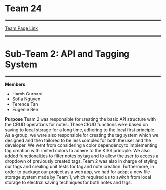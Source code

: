# Team 24

<hr style="border:2px solid gray">

[Team Page Link](https://github.com/cse110-sp24-team24/cse110-sp24-team24/blob/main/admin/team.md)

<hr style="border:2px solid gray">

# Sub-Team 2: API and Tagging System

<hr style="border:2px solid gray">

**Members**

- Harsh Gurnani
- Sofia Nguyen
- Terence Tan
- Eugenie Ren

**Purpose**
Team 2 was responsible for creating the basic API structure with the CRUD operations for notes.  These CRUD functions were based on saving to local storage for a long time, adhering to the local first principle.  As a group, we were also responsible for creating the tag system which we designed and then tailored to be less complex for both the user and the developer.  We went from considering a color dependency to implementing tag creation with limited colors to adhere to the KISS principle.  We also added functionalities to filter notes by tag and to allow the user to access a dropdown of previously created tags. Team 2 was also in charge of styling our tags and creating unit tests for tag and note creation. Furthermore, in order to package our project as a web app, we had for adopt a new file storage system made by Team 1, which required us to switch from local storage to electron saving techniques for both notes and tags.

